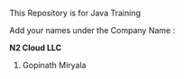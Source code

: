 This Repository is for Java Training 

Add your names under the Company Name :

**N2 Cloud LLC**
1. Gopinath Miryala